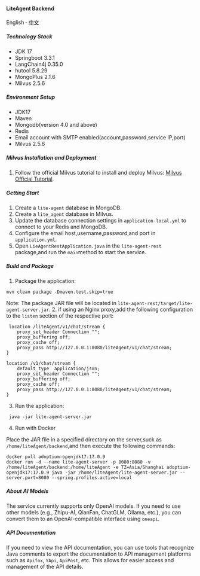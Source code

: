 #### LiteAgent Backend

English · [中文](README-zh_CN.md)

##### Technology Stack
* JDK 17
* Springboot 3.3.1
* LangChain4j 0.35.0
* hutool 5.8.29
* MongoPlus 2.1.6
* Milvus 2.5.6

##### Environment Setup
* JDK17
* Maven
* Mongodb(version 4.0 and above)
* Redis
* Email account with SMTP enabled(account,password,service IP,port)
* Milvus 2.5.6

##### Milvus Installation and Deployment
1.  Follow the official Milvus tutorial to install and deploy Milvus: [Milvus Official Tutorial](https://milvus.io/docs/install_milvus.md).

##### Getting Start
1. Create a `lite-agent` database in MongoDB.
2. Create a `lite_agent` database in Milvus.
3. Update the database connection settings in `application-local.yml` to connect to your Redis and MongoDB.
4. Configure the email host,username,password,and port in `application.yml`.
5. Open `LieAgentRestApplication.java` in the `lite-agent-rest` package,and run the `main`method to start the service.

##### Build and Package
1. Package the application:
````
mvn clean package -Dmaven.test.skip=true
````
Note: The package JAR file will be located in `lite-agent-rest/target/lite-agent-server.jar`.
2. if using an Nginx proxy,add the following configuration to the `listen` section of the respective port:
````shell
 location /liteAgent/v1/chat/stream {
    proxy_set_header Connection "";
    proxy_buffering off;
    proxy_cache off;
    proxy_pass http://127.0.0.1:8080/liteAgent/v1/chat/stream;
}

location /v1/chat/stream {
    default_type  application/json;
    proxy_set_header Connection "";
    proxy_buffering off;
    proxy_cache off;
    proxy_pass http://127.0.0.1:8080/liteAgent/v1/chat/stream;
}
````
3. Run the application:
````
 java -jar lite-agent-server.jar
````
4. Run with Docker

Place the JAR file in a specified directory on the server,suck as `/home/liteAgent/backend`,and then execute the following commands:
````
docker pull adoptium-openjdk17:17.0.9
docker run -d --name lite-agent-server -p 8080:8080 -v /home/liteAgent/backend:/home/liteAgent -e TZ=Asia/Shanghai adoptium-openjdk17:17.0.9 java -jar /home/liteAgent/lite-agent-server.jar --server.port=8080 --spring.profiles.active=local
````

##### About AI Models
The service currently supports only OpenAI models. If you need to use other models (e.g., Zhipu-AI, QianFan, ChatGLM, Ollama, etc.), you can convert them to an OpenAI-compatible interface using `oneapi`.

##### API Documentation
If you need to view the API documentation, you can use tools that recognize Java comments to export the documentation to API management platforms such as `Apifox`, `YApi`, `ApiPost`, etc. This allows for easier access and management of the API details.
